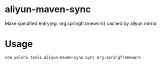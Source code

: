 # aliyun-maven-sync
Make specified entry(eg. org.springframework) cached by aliyun mirror

# Usage

```
com.yoloho.tools.aliyun-maven-sync.Sync org.springframework
```

